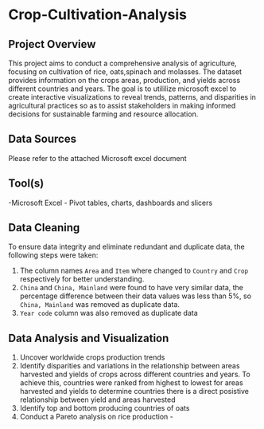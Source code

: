 # Crop-Cultivation-Analysis

## Project Overview

This project aims to conduct a comprehensive analysis of agriculture, focusing on cultivation of rice, oats,spinach and molasses. The dataset provides information on the crops areas,
production, and yields across different countries and years. The goal is to utililize microsoft excel to create interactive visualizations to reveal trends, patterns, and disparities in agricultural practices so as to assist stakeholders in making informed decisions for sustainable farming and resource allocation.

## Data Sources
Please refer to the attached Microsoft excel document

## Tool(s)
-Microsoft Excel - Pivot tables, charts, dashboards and slicers

## Data Cleaning
To ensure data integrity and eliminate redundant and duplicate data, the following steps were taken:
1. The column names `Area` and `Item` where changed to `Country` and `Crop` respectively for better understanding.
2. `China` and `China, Mainland` were found to have very similar data, the percentage difference between their data values was less than 5%, so `China, Mainland` was removed as duplicate data.
3. `Year code` column was also removed as duplicate data

## Data Analysis and Visualization
1. Uncover worldwide crops production trends
2. Identify disparities and variations in the relationship between areas harvested and yields of crops across different countries and years. To achieve this, countries were ranked from highest to lowest for areas harvested and yields to determine countries there is a direct posistive relationship between yield and areas harvested
3. Identify top and bottom producing countries of oats
4. Conduct a Pareto analysis on rice production - 

